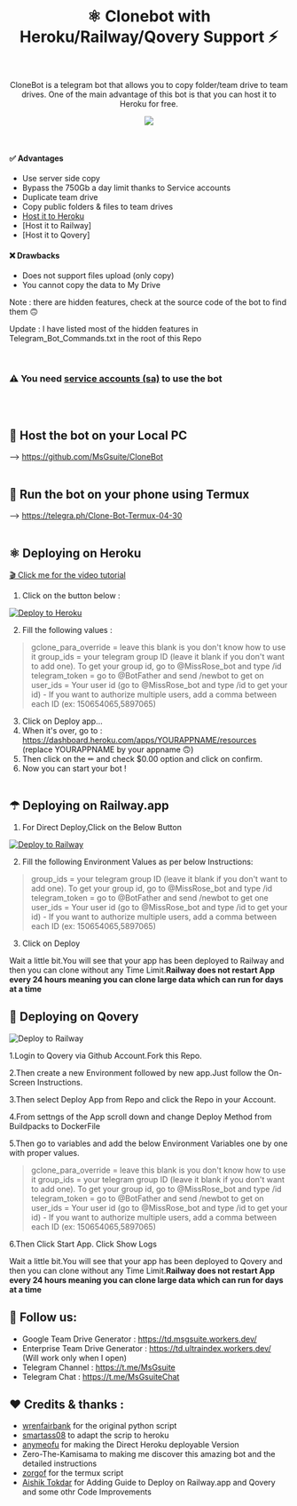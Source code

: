 <h1 align="center">⚛️ Clonebot with Heroku/Railway/Qovery Support ⚡<br></h1> 

<br />

<p align="center">CloneBot is a telegram bot that allows you to copy folder/team drive to team drives. One of the main advantage of this bot is that you can host it to Heroku for free.<p/>

<!-- > ## A simple bot to copy and duplicate team drives -->
<p align="center">
  <img src="https://i.imgur.com/QkxmCOp.png" />
</p>

<br />

#### ✅ Advantages
- Use server side copy
- Bypass the 750Gb a day limit thanks to Service accounts
- Duplicate team drive
- Copy public folders & files to team drives
- [Host it to Heroku](https://github.com/MsGsuite/CloneBot_Heroku#%EF%B8%8F-deploying-on-heroku)
- [Host it to Railway]
- [Host it to Qovery]

#### ❌ Drawbacks
- Does not support files upload (only copy)
- You cannot copy the data to My Drive

Note : there are hidden features, check at the source code of the bot to find them 🙃

Update : I have listed most of the hidden features in Telegram_Bot_Commands.txt in the root of this Repo

<br/>

### ⚠ You need [service accounts (sa)](https://telegra.ph/How-to-create-and-use-service-accounts-sa-03-31) to use the bot
<br/><br/>

## 💠 Host the bot on your Local PC

--> https://github.com/MsGsuite/CloneBot
<br/><br/>

## 📱 Run the bot on your phone using Termux

--> https://telegra.ph/Clone-Bot-Termux-04-30
<br/><br/>

## ⚛️ Deploying on Heroku

 [🎬 Click me for the video tutorial](https://drive.google.com/file/d/1HniSEGUOptbZmHVXuOPULnzpyBBhgw3l/view?usp=sharing)
 
1. Click on the button below :
<p><a href="https://dashboard.heroku.com/new?button-url=https%3A%2F%2Fgithub.com%2F&template=https://github.com/msgsuite/clonebot_heroku"> <img src="https://img.shields.io/badge/Deploy%20To%20Heroku-blueviolet?style=for-the-badge&logo=heroku" alt="Deploy to Heroku" /></a></p>


2. Fill the following values : 

> gclone_para_override = leave this blank is you don't know how to use it
> group_ids = your telegram group ID (leave it blank if you don't want to add one). To get your group id, go to @MissRose_bot and type /id
> telegram_token = go to @BotFather and send /newbot to get on
> user_ids = Your user id (go to @MissRose_bot and type /id to get your id) - If you want to authorize multiple users, add a comma between each ID (ex: 150654065,5897065)

3. Click on Deploy app...
4. When it's over, go to : https://dashboard.heroku.com/apps/YOURAPPNAME/resources (replace YOURAPPNAME by your appname 🙃)
5. Then click on the ✏ and check $0.00 option and click on confirm.
6. Now you can start your bot !
<br/><br/>

## ☂ Deploying on Railway.app

1. For Direct Deploy,Click on the Below Button
<p><a href="https://railway.app/new/template?template=https://github.com/aishik2005/CloneBot&envs=telegram_token,user_ids,group_ids"><img src="https://img.shields.io/badge/Deploy%20To%20Railway-black?style=for-the-badge&logo=railway" alt="Deploy to Railway" /></a></p>


2. Fill the following Environment Values as per below Instructions: 

> group_ids = your telegram group ID (leave it blank if you don't want to add one). To get your group id, go to @MissRose_bot and type /id
> telegram_token = go to @BotFather and send /newbot to get one
> user_ids = Your user id (go to @MissRose_bot and type /id to get your id) - If you want to authorize multiple users, add a comma between each ID (ex: 150654065,5897065)

3. Click on Deploy

Wait a little bit.You will see that your app has been deployed to Railway and then you can clone without any Time Limit.<b>Railway does not restart App every 24 hours meaning you can clone large data which can run for days at a time </b>

## 🌟 Deploying on Qovery
<p><img src="https://www.eu-startups.com/wp-content/uploads/2021/03/qovery.jpg" alt="Deploy to Railway" /></p>

1.Login to Qovery via Github Account.Fork this Repo.

2.Then create a new Environment followed by new app.Just follow the On-Screen Instructions.

3.Then select Deploy App from Repo and click the Repo in your Account.

4.From settngs of the App scroll down and change Deploy Method from Buildpacks to DockerFile

5.Then go to variables and add the below Environment Variables one by one with proper values.

> gclone_para_override = leave this blank is you don't know how to use it
> group_ids = your telegram group ID (leave it blank if you don't want to add one). To get your group id, go to @MissRose_bot and type /id
> telegram_token = go to @BotFather and send /newbot to get on
> user_ids = Your user id (go to @MissRose_bot and type /id to get your id) - If you want to authorize multiple users, add a comma between each ID (ex: 150654065,5897065)

6.Then Click Start App. Click Show Logs

Wait a little bit.You will see that your app has been deployed to Qovery and then you can clone without any Time Limit.<b>Railway does not restart App every 24 hours meaning you can clone large data which can run for days at a time </b>


## 📢 Follow us:
- Google Team Drive Generator : https://td.msgsuite.workers.dev/
- Enterprise Team Drive Generator : https://td.ultraindex.workers.dev/   (Will work only when I open)
- Telegram Channel : https://t.me/MsGsuite
- Telegram Chat : https://t.me/MsGsuiteChat

## ❤️ Credits & thanks :
- [wrenfairbank](https://github.com/wrenfairbank/telegram_gcloner) for the original python script
- [smartass08](https://github.com/smartass08/telegram_gcloner) to adapt the scrip to heroku
- [anymeofu](https://github.com/anymeofu/CloneBot) for making the Direct Heroku deployable Version
- Zero-The-Kamisama to making me discover this amazing bot and the detailed instructions
- [zorgof](https://t.me/zorgof) for the termux script
- [Aishik Tokdar](https://t.me/aishik2005) for Adding Guide to Deploy on Railway.app and Qovery and some othr Code Improvements
